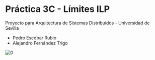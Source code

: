 # Práctica 3C - Límites ILP 
Proyecto para Arquitectura de Sistemas Distribuidos - Universidad de Sevilla

* Pedro Escobar Rubio
* Alejandro Fernández Trigo

![0](https://github.com/ETSIIWorkgroup/Proyecto_PGPI/blob/main/Im%C3%A1genes/0.jpg)